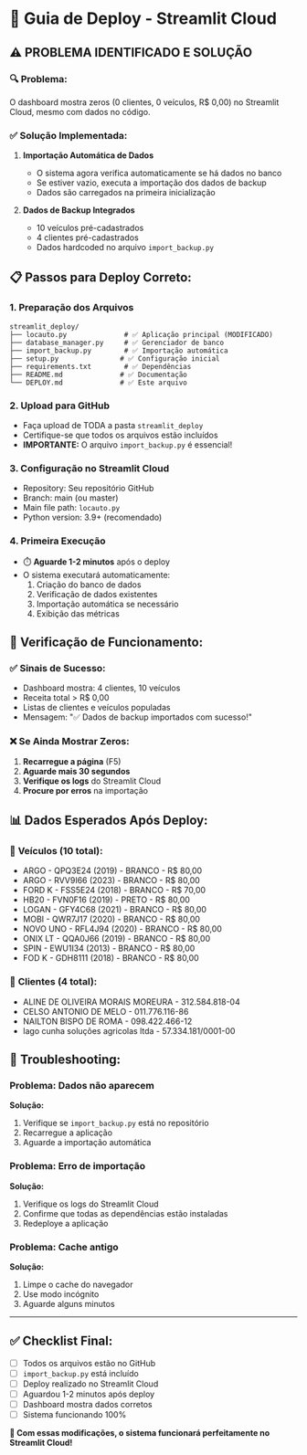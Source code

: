 # 🚀 Guia de Deploy - Streamlit Cloud

## ⚠️ PROBLEMA IDENTIFICADO E SOLUÇÃO

### 🔍 **Problema:**
O dashboard mostra zeros (0 clientes, 0 veículos, R$ 0,00) no Streamlit Cloud, mesmo com dados no código.

### ✅ **Solução Implementada:**

1. **Importação Automática de Dados**
   - O sistema agora verifica automaticamente se há dados no banco
   - Se estiver vazio, executa a importação dos dados de backup
   - Dados são carregados na primeira inicialização

2. **Dados de Backup Integrados**
   - 10 veículos pré-cadastrados
   - 4 clientes pré-cadastrados
   - Dados hardcoded no arquivo `import_backup.py`

## 📋 **Passos para Deploy Correto:**

### 1. **Preparação dos Arquivos**
```
streamlit_deploy/
├── locauto.py              # ✅ Aplicação principal (MODIFICADO)
├── database_manager.py     # ✅ Gerenciador de banco
├── import_backup.py        # ✅ Importação automática
├── setup.py               # ✅ Configuração inicial
├── requirements.txt        # ✅ Dependências
├── README.md              # ✅ Documentação
└── DEPLOY.md              # ✅ Este arquivo
```

### 2. **Upload para GitHub**
- Faça upload de TODA a pasta `streamlit_deploy`
- Certifique-se que todos os arquivos estão incluídos
- **IMPORTANTE:** O arquivo `import_backup.py` é essencial!

### 3. **Configuração no Streamlit Cloud**
- Repository: Seu repositório GitHub
- Branch: main (ou master)
- Main file path: `locauto.py`
- Python version: 3.9+ (recomendado)

### 4. **Primeira Execução**
- ⏱️ **Aguarde 1-2 minutos** após o deploy
- O sistema executará automaticamente:
  1. Criação do banco de dados
  2. Verificação de dados existentes
  3. Importação automática se necessário
  4. Exibição das métricas

## 🔧 **Verificação de Funcionamento:**

### ✅ **Sinais de Sucesso:**
- Dashboard mostra: 4 clientes, 10 veículos
- Receita total > R$ 0,00
- Listas de clientes e veículos populadas
- Mensagem: "✅ Dados de backup importados com sucesso!"

### ❌ **Se Ainda Mostrar Zeros:**
1. **Recarregue a página** (F5)
2. **Aguarde mais 30 segundos**
3. **Verifique os logs** do Streamlit Cloud
4. **Procure por erros** na importação

## 📊 **Dados Esperados Após Deploy:**

### 🚗 **Veículos (10 total):**
- ARGO - QPQ3E24 (2019) - BRANCO - R$ 80,00
- ARGO - RVV9I66 (2023) - BRANCO - R$ 80,00
- FORD K - FSS5E24 (2018) - BRANCO - R$ 70,00
- HB20 - FVN0F16 (2019) - PRETO - R$ 80,00
- LOGAN - GFY4C68 (2021) - BRANCO - R$ 80,00
- MOBI - QWR7J17 (2020) - BRANCO - R$ 80,00
- NOVO UNO - RFL4J94 (2020) - BRANCO - R$ 80,00
- ONIX LT - QQA0J66 (2019) - BRANCO - R$ 80,00
- SPIN - EWU1I34 (2013) - BRANCO - R$ 80,00
- FOD K - GDH8111 (2018) - BRANCO - R$ 80,00

### 👥 **Clientes (4 total):**
- ALINE DE OLIVEIRA MORAIS MOREURA - 312.584.818-04
- CELSO ANTONIO DE MELO - 011.776.116-86
- NAILTON BISPO DE ROMA - 098.422.466-12
- lago cunha soluções agricolas ltda - 57.334.181/0001-00

## 🚨 **Troubleshooting:**

### **Problema: Dados não aparecem**
**Solução:**
1. Verifique se `import_backup.py` está no repositório
2. Recarregue a aplicação
3. Aguarde a importação automática

### **Problema: Erro de importação**
**Solução:**
1. Verifique os logs do Streamlit Cloud
2. Confirme que todas as dependências estão instaladas
3. Redeploye a aplicação

### **Problema: Cache antigo**
**Solução:**
1. Limpe o cache do navegador
2. Use modo incógnito
3. Aguarde alguns minutos

---

## ✅ **Checklist Final:**

- [ ] Todos os arquivos estão no GitHub
- [ ] `import_backup.py` está incluído
- [ ] Deploy realizado no Streamlit Cloud
- [ ] Aguardou 1-2 minutos após deploy
- [ ] Dashboard mostra dados corretos
- [ ] Sistema funcionando 100%

**🎉 Com essas modificações, o sistema funcionará perfeitamente no Streamlit Cloud!**